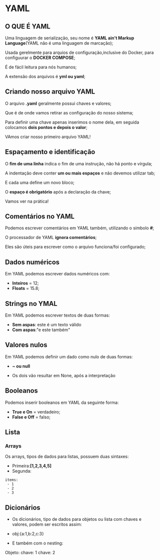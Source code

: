 # YAML

## O QUE É YAML

Uma linguagem de serialização, seu nome é **YAML ain't Markup Language**(YAML não é uma linguagem de marcação);

Usada gerelmente para arquios de configuração,inclusive do Docker, para configuurar o **DOCKER COMPOSE**;

É de fácil leitura para nós humanos;

A extensão dos arquivos é **yml ou yaml**;

## Criando nosso arquivo YAML

O arquivo **.yaml** geralmente possui chaves e valores;

Que é de onde vamos retirar as configuração do nosso sistema;

Para definir uma chave apenas inserimos o nome dela, em seguida colocamos **dois pontos e depois o valor**;

VAmos criar nosso primeiro arquivo YAML!

## Espaçamento e identificação

O **fim de uma linha** indica o fim de uma instrução, não há ponto e vírgula;

A indentação deve conter **um ou mais espaços** e não devemos utilizar tab;

E cada uma define um novo bloco;

O **espaço é obrigatório** após a declaração da chave;

Vamos ver na prática!

## Comentários no YAML

Podemos escrever comentários em YAML também, utilizando o símbolo **#**;

O processador de YAML **ignora comentários**;

Eles são úteis para escrever como o arquivo funciona/foi configurado;

## Dados numéricos

Em YAML podemos escrever dados numéricos com:

* **Inteiros** = 12;
* **Floats** = 15.8;

## Strings no YMAL

Em YAML podemos escrever textos de duas formas:

* **Sem aspas**: este é um texto válido
* **Com aspas**:"e este também"

## Valores nulos

Em YAML podemos definir um dado como nulo de duas formas:

* **~ ou null**

* Os dois vão resultar em None, após a interpretação

## Booleanos

Podemos inserir booleanos em YAML da seguinte forma:

* **True e On** = verdadeiro;
* **False e Off** = falso;

## Lista

### Arrays

Os arrays, tipos de dados para listas, possuem duas sintaxes:

* Primeira:**[1,2,3,4,5]**
* Segunda:

```exemplo
items:
 - 1
 - 2
 - 3
```

## Dicionários

* Os dicionários, tipo de dados para objetos ou lista com chaves e valores, podem ser escritos assim:

* obj:{a:1,b:2,c:3}

* E também com o nesting:

Objeto:
    chave: 1
    chave: 2
